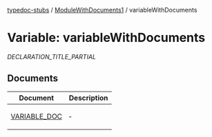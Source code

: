 [typedoc-stubs](README.md) / [ModuleWithDocuments1](ModuleWithDocuments1.md) / variableWithDocuments

# Variable: variableWithDocuments

_DECLARATION_TITLE_PARTIAL_

## Documents

<table>
<thead>
<tr>
<th>Document</th>
<th>Description</th>
</tr>
</thead>
<tbody>
<tr>
<td>

[VARIABLE\_DOC](ModuleWithDocuments1.variableWithDocuments.Document.VARIABLE_DOC.md)

</td>
<td>

&hyphen;

</td>
</tr>
</tbody>
</table>
